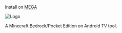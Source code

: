Install on [MEGA](https://mega.nz/folder/SgNFFb4I#z1CBDMknl3ssbnRFZ_Z0Lw)

![Logo](https://github.com/user-attachments/assets/923294fa-0b8a-4cd3-9be5-0703ca7ed2ef)

A Minecraft Bedrock/Pocket Edition on Android TV tool.

